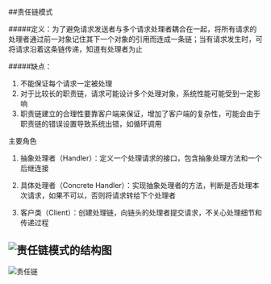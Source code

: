 ##责任链模式

#####定义：为了避免请求发送者与多个请求处理者耦合在一起，将所有请求的处理者通过前一对象记住其下一个对象的引用而连成一条链；当有请求发生时，可将请求沿着这条链传递，知道有处理者为止

#####缺点：
1. 不能保证每个请求一定被处理
2. 对于比较长的职责链，请求可能设计多个处理对象，系统性能可能受到一定影响
3. 职责链建立的合理性要靠客户端来保证，增加了客户端的复杂性，可能会由于职责链的错误设置导致系统出错，如循环调用

主要角色
1. 抽象处理者（Handler）：定义一个处理请求的接口，包含抽象处理方法和一个后继连接

2. 具体处理者（Concrete Handler）：实现抽象处理者的方法，判断是否处理本次请求，如果不可以，否则将请求转给下个处理者

3. 客户类（Client）：创建处理链，向链头的处理者提交请求，不关心处理细节和传递过程

![责任链模式的结构图](http://c.biancheng.net/uploads/allimg/181116/3-1Q116135Z11C.gif "责任链模式的结构图")
--
![责任链](http://c.biancheng.net/uploads/allimg/181116/3-1Q11613592TF.gif "责任链")
